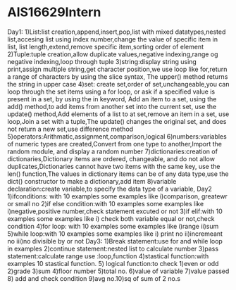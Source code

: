 # AIS16629Intern
Day1:
1)List:list creation,append,insert,pop,list with mixed datatypes,nested list,accesing list using index number,change the value of specific item in list,
list length,extend,remove specific item,sorting order of element
2)Tuple:tuple creation,allow duplicate values,negative indexing,range og negative indexing,loop through tuple
3)string:display string using print,assign multiple string,get character position,we use loop like for,return a range of characters by using the slice syntax,
The upper() method returns the string in upper case
4)set: create set,order of set,unchangeable,you can loop through the set items using a for loop, or ask if a specified value is present in a set, by using the in keyword,
Add an item to a set, using the add() method,to add items from another set into the current set, use the update() method,Add elements of a list to at set,remove an item in a set,
use loop,Join a set with a tuple,The update() changes the original set, and does not return a new set,use difference method
5)operators:Arithmatic,assignment,comparison,logical
6)numbers:variables of numeric types are created,Convert from one type to another,Import the random module, and display a random number
7)dictionaries:creation of dictionaries,Dictionary items are ordered, changeable, and do not allow duplicates,Dictionaries cannot have two items with the same key,
use the len() function,The values in dictionary items can be of any data type,use the dict() constructor to make a dictionary,add item
8)variable declaration:create variable,to specify the data type of a variable,
Day2
1)ifconditions: with 10 examples some examples like i)comparison, greatewr or small no
2)if else condition:with 10 examples some examples like i)negative,positive number,check statement excuted or not
3)if elif:with 10 examples some examples like i) check both variable equal or not,check condition
4)for loop: with 10 examples some examples like i)range ii)sum
5)while loop:with 10 examples some examples like i) print no ii)incremeant no iii)no divisible by or not
Day3:
1)Break statement:use for and while loop in examples
2)continue statement:nested list to calculate number
3)pass statement:calculate range use :loop,function
4)stastical function:with examples 10 stastical function.
5) logical function:to check 1)even or odd 2)grade 3)sum 4)floor number 5)total no. 6)value of variable 7)value passed 8) add and check condition 9)avg no.10)sq of sum of 2 no.s
